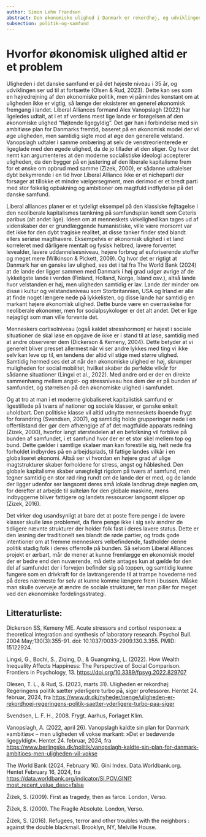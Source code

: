 ```yaml
---
author: Simon Lehm Frandsen
abstract: Den økonomiske ulighed i Danmark er rekordhøj, og udviklingen buldrer afsted i samme spor. SVM-regeringen og de økonomisk liberale partier mener at dette er en ligegyldighed, så længe velstanden i samfundet generelt fortsætter med at vokse. Med udgangspunkt i socialpsykologisk forskning og Slavoj Zizeks samfundsteori gives et bud på hvorfor denne tendens ikke er så ønskværdig som den gøres til.
subsection: politik-og-samfund
---
```


# Hvorfor økonomisk ulighed altid er et problem


Uligheden i det danske samfund er på det højeste niveau i 35 år, og udviklingen ser ud til at fortsætte (Olsen & Rud, 2023). Dette kan ses som en højredrejning af den økonomiske politik, men vi påmindes konstant om at uligheden ikke er vigtig, så længe der eksisterer en generel økonomisk fremgang i landet. Liberal Alliances formand Alex Vanopslagh (2022) har ligeledes udtalt, at i et af verdens mest lige lande er forøgelsen af den økonomiske ulighed “fløjtende ligegyldig”. Det gør han i forbindelse med sin ambitiøse plan for Danmarks fremtid, baseret på en økonomisk model der vil øge uligheden, men samtidig sigte mod at øge den generelle velstand. Vanopslagh udtaler i samme ombæring at selv de venstreorienterede er ligeglade med den øgede ulighed, da de jo tillader at den stiger. Og hvor det nemt kan argumenteres at den moderne socialistiske ideologi accepterer uligheden, da den bygger på en justering af den liberale kapitalisme frem for et ønske om opbrud med samme (Zizek, 2000), er sådanne udtalelser dybt bekymrende i en tid hvor Liberal Alliance ikke er et nicheparti der forsøger at tillokke et mindre vælgersegment, men derimod er et bredt parti med stor folkelig opbakning og ambitioner om magtfuld indflydelse på det danske samfund. 

Liberal alliances planer er et tydeligt eksempel på den klassiske fejltagelse i den neoliberale kapitalismes tænkning på samfundsplan kendt som Ceteris paribus (alt andet lige). Ideen om at menneskets virkelighed kan tages ud af videnskaber der er grundlæggende humanistiske, ville være morsomt var det ikke for den dybt tragiske realitet, at disse tanker finder sted blandt ellers seriøse magthavere. Eksempelvis er økonomisk ulighed i et land korreleret med dårligere mentalt og fysisk helbred, lavere forventet levealder, lavere uddannelsesniveau, højere forbrug af euforiserende stoffer og meget mere (Wilkinson & Pickett, 2009). Og hvor det er rigtigt at Danmark har en ganske lav ulighed, ses det i tal fra The World Bank (2024) at de lande der ligger sammen med Danmark i høj grad udgør øvrige af de lykkeligste lande i verden (Finland, Holland, Norge, Island osv.), altså lande hvor velstanden er høj, men uligheden samtidig er lav. Lande der minder om disse i kultur og velstandsniveau som Storbritannien, USA og Irland er alle at finde noget længere nede på lykkelisten, og disse lande har samtidig en markant højere økonomisk ulighed. Dette burde være en overraskelse for neoliberale økonomer, men for socialpsykologer er det alt andet. Det er lige nøjagtigt som man ville forvente det. 

Menneskers cortisolniveau (også kaldet stresshormon) er højest i sociale situationer de skal løse en opgave de ikke er i stand til at løse, samtidig med at andre observerer dem (Dickerson & Kemeny, 2004). Dette betyder at vi generelt bliver presset allermest når vi ser andre lykkes med ting vi ikke selv kan leve op til, en tendens der altid vil stige med større ulighed. Samtidig hermed ses det at når den økonomiske ulighed er høj, skrumper muligheden for social mobilitet, hvilket skaber de perfekte vilkår for sådanne situationer (Lingxi et al., 2022). Med andre ord er der en direkte sammenhæng mellem angst- og stressniveau hos dem der er på bunden af samfundet, og størrelsen på den økonomiske ulighed i samfundet. 

Og at tro at man i et moderne globaliseret kapitalistisk samfund er ligestillede på tværs af nationer og sociale klasser, er ganske enkelt uholdbart. Den politiske klasse vil altid udnytte menneskets iboende frygt for forandring (Svendsen, 2007), og samtidig holde grupperinger nede i en offertilstand der gør dem afhængige af af det magtfulde apparats redning (Zizek, 2000), hvorfor langt størstedelen af en befolkning vil forblive på bunden af samfundet, i et samfund hvor der er et stor skel mellem top og bund. Dette gælder i samtlige skalaer man kan forestille sig, helt nede fra forholdet indbyrdes på en arbejdsplads, til fattige landes vilkår i en globaliseret økonomi. Altså ser vi hvordan en højere grad af ulige magtstrukturer skaber forholdene for stress, angst og håbløshed. Den globale kapitalisme skaber unægteligt rigdom på tværs af samfund, men tegner samtidig en stor rød ring rundt om de lande der er med, og de lande der ligger udenfor ser langsomt deres små lokale landbrug dreje nøglen om, for derefter at arbejde til sulteløn for den globale maskine, mens indbyggerne bliver fattigere og landets ressourcer langsomt slipper op (Zizek, 2016). 

Det virker dog usandsynligt at bare det at poste flere penge i de lavere klasser skulle løse problemet, da flere penge ikke i sig selv ændrer de tidligere nævnte strukturer der holder folk fast i deres lavere status. Dette er den løsning der traditionelt ses blandt de røde partier, og trods gode intentioner om at fremme menneskers velbefindende, fastholder denne politik stadig folk i deres offerrolle på bunden. Så selvom Liberal Alliances projekt er ærbart, mår de mener at kunne fremlægge en økonomisk model der er bedre end den nuværende, må dette antages kun at gælde for den del af samfundet der i forvejen befinder sig på toppen, og samtidig kunne fungere som en drivkraft for de lavtrangerende til at trampe hovederne ned på deres nærmeste for selv at kunne komme længere frem i bussen. Måske man skulle overveje at ændre de sociale strukturer, før man piller for meget ved den økonomiske fordelingsstrategi.







## Litteraturliste:

Dickerson SS, Kemeny ME. Acute stressors and cortisol responses: a theoretical integration and synthesis of laboratory research. Psychol Bull. 2004 May;130(3):355-91. doi: 10.1037/0033-2909.130.3.355. PMID: 15122924.

Lingxi, G., Bochi, S., Ziqing, D., & Guangming, L. (2022). How Wealth Inequality Affects Happiness: The Perspective of Social Comparison. Frontiers in Psychology, 13. https://doi.org/10.3389/fpsyg.2022.829707

Olesen, T. L., & Rud, S. (2023, marts 31). Uligheden er rekordhøj: Regeringens politik sætter yderligere turbo på, siger professorer. Hentet 24. februar, 2024, fra https://www.dr.dk/nyheder/penge/uligheden-er-rekordhoej-regeringens-politik-saetter-yderligere-turbo-paa-siger

Svendsen, L. F. H., 2008. Frygt. Aarhus, Forlaget Klim.

Vanopslagh, A. (2022, april 26). Vanopslagh kaldte sin plan for Danmark »ambitiøs« – men uligheden vil vokse markant: »Det er bedøvende ligegyldigt«. Hentet 24. februar, 2024, fra https://www.berlingske.dk/politik/vanopslagh-kaldte-sin-plan-for-danmark-ambitioes-men-uligheden-vil-vokse

The World Bank (2024, February 16). Gini Index. Data.Worldbank.org. Hentet February 16, 2024, fra https://data.worldbank.org/indicator/SI.POV.GINI?most_recent_value_desc=false

Žižek, S. (2009). First as tragedy, then as farce. London, Verso.

Žižek, S. (2000). The Fragile Absolute. London, Verso.

Žižek, S. (2016). Refugees, terror and other troubles with the neighbors : against the double blackmail. Brooklyn, NY, Melville House.

